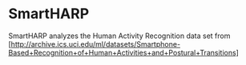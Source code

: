 # SmartHARP
SmartHARP analyzes the Human Activity Recognition data set from [http://archive.ics.uci.edu/ml/datasets/Smartphone-Based+Recognition+of+Human+Activities+and+Postural+Transitions]
